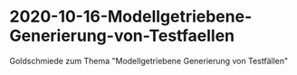 # 2020-10-16-Modellgetriebene-Generierung-von-Testfaellen
Goldschmiede zum Thema "Modellgetriebene Generierung von Testfällen"
